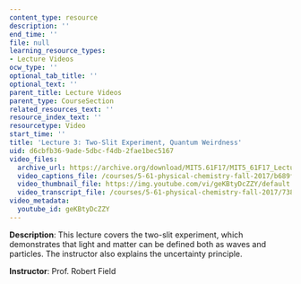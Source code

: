 ```yaml
---
content_type: resource
description: ''
end_time: ''
file: null
learning_resource_types:
- Lecture Videos
ocw_type: ''
optional_tab_title: ''
optional_text: ''
parent_title: Lecture Videos
parent_type: CourseSection
related_resources_text: ''
resource_index_text: ''
resourcetype: Video
start_time: ''
title: 'Lecture 3: Two-Slit Experiment, Quantum Weirdness'
uid: d6cbfb36-9ade-5dbc-f4db-2fae1bec5167
video_files:
  archive_url: https://archive.org/download/MIT5.61F17/MIT5_61F17_Lecture_03_300k.mp4
  video_captions_file: /courses/5-61-physical-chemistry-fall-2017/b689fc40397c5ea0a64338299557e676_3126562.vtt
  video_thumbnail_file: https://img.youtube.com/vi/geKBtyDcZZY/default.jpg
  video_transcript_file: /courses/5-61-physical-chemistry-fall-2017/73823ad1f0d015b860c7d2b941122675_3126562.pdf
video_metadata:
  youtube_id: geKBtyDcZZY
---
```


**Description**: This lecture covers the two-slit experiment, which demonstrates that light and matter can be defined both as waves and particles. The instructor also explains the uncertainty principle.

**Instructor**: Prof. Robert Field



